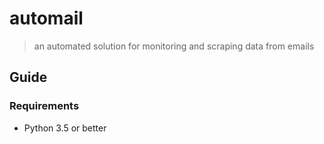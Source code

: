 # automail
> an automated solution for monitoring and scraping data from emails

## Guide

### Requirements
* Python 3.5 or better